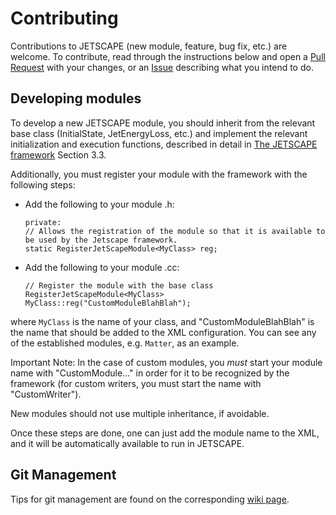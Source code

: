 # Contributing

Contributions to JETSCAPE (new module, feature, bug fix, etc.) are welcome. To contribute, read through the instructions below and open a [Pull Request](https://github.com/JETSCAPE/JETSCAPE/pulls) with your changes, or an [Issue](https://github.com/JETSCAPE/JETSCAPE/issues) describing what you intend to do.

## Developing modules

To develop a new JETSCAPE module, you should inherit from the relevant base class (InitialState, JetEnergyLoss, etc.)
and implement the relevant initialization and execution functions, described in detail in [The JETSCAPE framework](https://arxiv.org/abs/1903.07706)
Section 3.3.

Additionally, you must register your module with the framework with the following steps:
- Add the following to your module .h:
  ```
  private:
  // Allows the registration of the module so that it is available to be used by the Jetscape framework.
  static RegisterJetScapeModule<MyClass> reg;
  ```
- Add the following to your module .cc:
  ```
  // Register the module with the base class
  RegisterJetScapeModule<MyClass> MyClass::reg("CustomModuleBlahBlah");
  ```
where `MyClass` is the name of your class, and "CustomModuleBlahBlah" is the name that should be added to the XML configuration.
You can see any of the established modules, e.g.  `Matter`, as an example.

Important Note: In the case of custom modules, you *must* start your module name with "CustomModule..."
in order for it to be recognized by the framework (for custom writers, you must start the name with "CustomWriter").

New modules should not use multiple inheritance, if avoidable.

Once these steps are done, one can just add the module name to the XML, and it will be automatically available to run in JETSCAPE.

## Git Management

Tips for git management are found on the corresponding [wiki page](https://github.com/JETSCAPE/JETSCAPE/wiki/Tips-for-git-management).
